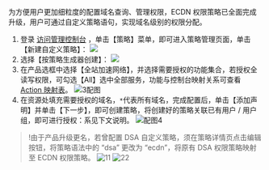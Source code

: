 为方便用户更加细粒度的配置域名查询、管理权限，ECDN 权限策略已全面完成升级，用户可通过自定义策略语句，实现域名级别的权限分配。
1. 登录 [访问管理控制台](https://console.cloud.tencent.com/cam/overview) ，单击【策略】菜单，即可进入策略管理页面，单击【新建自定义策略】：
![](https://main.qcloudimg.com/raw/52e43a672f41479128f48022ba8e1145.png)
2. 选择【按策略生成器创建】：
![](https://main.qcloudimg.com/raw/2dfc32b874cc02505d93eac1a279a1c9.png)
3. 在产品选框中选择【全站加速网络】，并选择需要授权的功能集合，若授权全读写权限，可勾选【All】选中全部服务，功能与控制台映射关系可查看  [Action 映射表](https://cloud.tencent.com/document/product/570/42271)。
![3配图](https://main.qcloudimg.com/raw/40734ee44969e096134202ad4dae02a8.png)
4. 在资源处填充需要授权的域名，`*`代表所有域名，完成配置后，单击【添加声明】并单击【下一步】，即可创建策略，将创建好的策略关联已有用户 / 用户组，即可进行授权：系见下文说明。
![配图4](https://main.qcloudimg.com/raw/fcc532a8f4d666316199153d0b509d6a.png)

 >!由于产品升级更名，若曾配置 DSA 自定义策略，须在策略详情页点击编辑按钮，将策略语法中的 “dsa” 更改为 “ecdn”，将原有 DSA 权限策略映射至 ECDN 权限策略。
![11](https://main.qcloudimg.com/raw/abcfa905283dbd1910ea29f5b996e32d.png)
![22](https://main.qcloudimg.com/raw/0b76e5faf62df6d0274eb5a24e2327b0.png)
